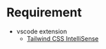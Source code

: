 # Requirement

- vscode extension
  - [Tailwind CSS IntelliSense](https://marketplace.visualstudio.com/items?itemName=bradlc.vscode-tailwindcss)
